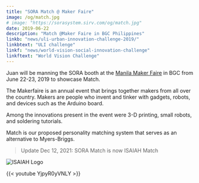 ```yaml
---
title: "SORA Match @ Maker Faire"
image: /og/match.jpg
# image: "https://sorasystem.sirv.com/og/match.jpg"
date: 2019-06-22
description: "Match @Maker Faire in BGC Philippines"
linkb: "news/uli-urban-innovation-challenge-2019/"
linkbtext: "ULI challenge"
linkf: "news/world-vision-social-innovation-challenge"
linkftext: "World Vision Challenge"
---
```


Juan will be manning the SORA booth at the [Manila Maker Faire](https://manila.makerfaire.com/) in BGC from June 22-23, 2019 to showcase Match. 

The Makerfaire is an annual event that brings together makers from all over the country. Makers are people who invent and tinker with gadgets, robots, and devices such as the Arduino board. 

Among the innovations present in the event were 3-D printing, small robots, and soldering tutorials. 

Match is our proposed personality matching system that serves as an alternative to Myers-Briggs.

> Update Dec 12, 2021: SORA Match is now ISAIAH Match

![ISAIAH Logo](/og/match.jpg)

{{< youtube YjpyR0yVNLY >}}